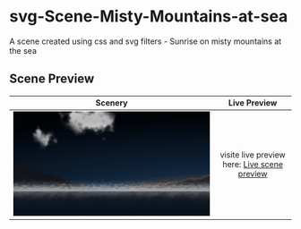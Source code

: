 # svg-Scene-Misty-Mountains-at-sea
A scene created using css and svg filters - Sunrise on misty mountains at the sea

## Scene Preview
Scenery      |      Live Preview      |
:-------------------------:|:-------------------------:|
![Template preview](https://github.com/CTzatzakis/svg-Scene-Misty-Mountains-at-sea/raw/main/resources/img/mistyMountains.gif)  |   visite live preview here: [Live scene preview](https://ctzatzakis.github.io/svg-Scene-Misty-Mountains-at-sea/)
